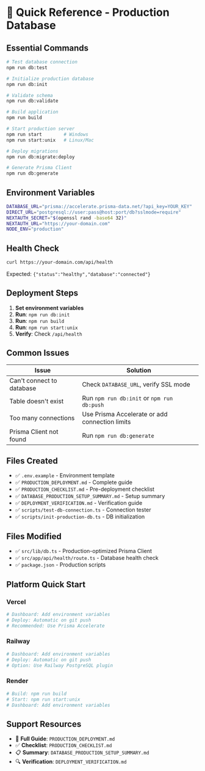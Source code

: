 # 🚀 Quick Reference - Production Database

## Essential Commands

```bash
# Test database connection
npm run db:test

# Initialize production database
npm run db:init

# Validate schema
npm run db:validate

# Build application
npm run build

# Start production server
npm run start        # Windows
npm run start:unix   # Linux/Mac

# Deploy migrations
npm run db:migrate:deploy

# Generate Prisma Client
npm run db:generate
```

## Environment Variables

```bash
DATABASE_URL="prisma://accelerate.prisma-data.net/?api_key=YOUR_KEY"
DIRECT_URL="postgresql://user:pass@host:port/db?sslmode=require"
NEXTAUTH_SECRET="$(openssl rand -base64 32)"
NEXTAUTH_URL="https://your-domain.com"
NODE_ENV="production"
```

## Health Check

```bash
curl https://your-domain.com/api/health
```

Expected: `{"status":"healthy","database":"connected"}`

## Deployment Steps

1. **Set environment variables**
2. **Run**: `npm run db:init`
3. **Run**: `npm run build`
4. **Run**: `npm run start:unix`
5. **Verify**: Check `/api/health`

## Common Issues

| Issue | Solution |
|-------|----------|
| Can't connect to database | Check `DATABASE_URL`, verify SSL mode |
| Table doesn't exist | Run `npm run db:init` or `npm run db:push` |
| Too many connections | Use Prisma Accelerate or add connection limits |
| Prisma Client not found | Run `npm run db:generate` |

## Files Created

- ✅ `.env.example` - Environment template
- ✅ `PRODUCTION_DEPLOYMENT.md` - Complete guide
- ✅ `PRODUCTION_CHECKLIST.md` - Pre-deployment checklist
- ✅ `DATABASE_PRODUCTION_SETUP_SUMMARY.md` - Setup summary
- ✅ `DEPLOYMENT_VERIFICATION.md` - Verification guide
- ✅ `scripts/test-db-connection.ts` - Connection tester
- ✅ `scripts/init-production-db.ts` - DB initialization

## Files Modified

- ✅ `src/lib/db.ts` - Production-optimized Prisma Client
- ✅ `src/app/api/health/route.ts` - Database health check
- ✅ `package.json` - Production scripts

## Platform Quick Start

### Vercel
```bash
# Dashboard: Add environment variables
# Deploy: Automatic on git push
# Recommended: Use Prisma Accelerate
```

### Railway
```bash
# Dashboard: Add environment variables
# Deploy: Automatic on git push
# Option: Use Railway PostgreSQL plugin
```

### Render
```bash
# Build: npm run build
# Start: npm run start:unix
# Dashboard: Add environment variables
```

## Support Resources

- 📖 **Full Guide**: `PRODUCTION_DEPLOYMENT.md`
- ✅ **Checklist**: `PRODUCTION_CHECKLIST.md`
- 📋 **Summary**: `DATABASE_PRODUCTION_SETUP_SUMMARY.md`
- 🔍 **Verification**: `DEPLOYMENT_VERIFICATION.md`
